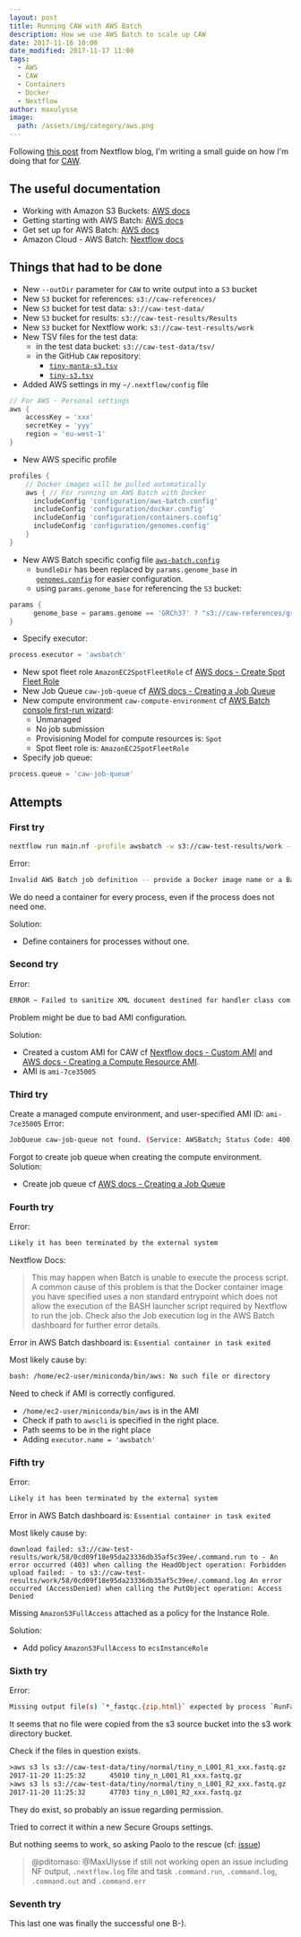 ```yaml
---
layout: post
title: Running CAW with AWS Batch
description: How we use AWS Batch to scale up CAW
date: 2017-11-16 10:00
date_modified: 2017-11-17 11:00
tags:
  - AWS
  - CAW
  - Containers
  - Docker
  - Nextflow
author: maxulysse
image:
  path: /assets/img/category/aws.png
---
```


Following [this post](https://www.nextflow.io/blog/2017/scaling-with-aws-batch.html) from Nextflow blog, I'm writing a small guide on how I'm doing that for [CAW](http://opensource.scilifelab.se/projects/caw/).

## The useful documentation

- Working with Amazon S3 Buckets: [AWS docs](https://docs.aws.amazon.com/AmazonS3/latest/dev/UsingBucket.html)
- Getting starting with AWS Batch: [AWS docs](https://docs.aws.amazon.com/batch/latest/userguide/Batch_GetStarted.html)
- Get set up for AWS Batch: [AWS docs](https://docs.aws.amazon.com/batch/latest/userguide/get-set-up-for-aws-batch.html)
- Amazon Cloud - AWS Batch: [Nextflow docs](https://www.nextflow.io/docs/latest/awscloud.html#aws-batch)

## Things that had to be done

- New `--outDir` parameter for `CAW` to write output into a `S3` bucket
- New `S3` bucket for references: `s3://caw-references/`
- New `S3` bucket for test data: `s3://caw-test-data/`
- New `S3` bucket for results: `s3://caw-test-results/Results`
- New `S3` bucket for Nextflow work: `s3://caw-test-results/work`
- New TSV files for the test data:
  - in the test data bucket: `s3://caw-test-data/tsv/`
  - in the GitHub `CAW` repository:
    - [`tiny-manta-s3.tsv`](https://github.com/SciLifeLab/Sarek/blob/1.2.5/data/tsv/tiny-manta-s3.tsv)
    - [`tiny-s3.tsv`](https://github.com/SciLifeLab/Sarek/blob/1.2.5/data/tsv/tiny-s3.tsv)
- Added AWS settings in my `~/.nextflow/config` file

```groovy
// For AWS - Personal settings
aws {
    accessKey = 'xxx'
    secretKey = 'yyy'
    region = 'eu-west-1'
}
```

- New AWS specific profile

```groovy
profiles {
    // Docker images will be pulled automatically
    aws { // For running on AWS Batch with Docker
      includeConfig 'configuration/aws-batch.config'
      includeConfig 'configuration/docker.config'
      includeConfig 'configuration/containers.config'
      includeConfig 'configuration/genomes.config'
    }
}
```

- New AWS Batch specific config file [`aws-batch.config`](https://github.com/SciLifeLab/Sarek/blob/1.2.5/configuration/aws-batch.config)
  - `bundleDir` has been replaced by `params.genome_base` in [`genomes.config`](https://github.com/SciLifeLab/Sarek/blob/1.2.5/configuration/genomes.config) for easier configuration.
  - using `params.genome_base` for referencing the `S3` bucket:

```groovy
params {
      genome_base = params.genome == 'GRCh37' ? "s3://caw-references/grch37" : params.genome == 'GRCh38' ? "s3://caw-references/grch38" : "s3://caw-references/smallgrch37"
}
```

- Specify executor:

```groovy
process.executor = 'awsbatch'
```

- New spot fleet role `AmazonEC2SpotFleetRole` cf [AWS docs - Create Spot Fleet Role](https://docs.aws.amazon.com/batch/latest/userguide/spot_fleet_IAM_role.html)
- New Job Queue `caw-job-queue` cf [AWS docs - Creating a Job Queue](https://docs.aws.amazon.com/batch/latest/userguide/create-job-queue.html)
- New compute environment `caw-compute-environment` cf [AWS Batch console first-run wizard](https://eu-west-1.console.aws.amazon.com/batch/home?region=eu-west-1#/wizard):
  - Unmanaged
  - No job submission
  - Provisioning Model for compute resources is: `Spot`
  - Spot fleet role is: `AmazonEC2SpotFleetRole`
- Specify job queue:

```groovy
process.queue = 'caw-job-queue'
```

## Attempts

### First try

```bash
nextflow run main.nf -profile awsbatch -w s3://caw-test-results/work --outDir s3://caw-test-results/Results --sample s3://caw-test-data/tsv/tiny-s3.tsv --verbose --genome smallGRCh37
```

Error:

```bash
Invalid AWS Batch job definition -- provide a Docker image name or a Batch job definition name
```

We do need a container for every process, even if the process does not need one.

Solution:

- Define containers for processes without one.

### Second try

Error:

```bash
ERROR ~ Failed to sanitize XML document destined for handler class com.amazonaws.services.s3.model.transform.XmlResponsesSaxParser$ListBucketHandler
```

Problem might be due to bad AMI configuration.

Solution:

- Created a custom AMI for CAW cf [Nextflow docs - Custom AMI](https://www.nextflow.io/docs/latest/awscloud.html#custom-ami) and [AWS docs - Creating a Compute Resource AMI](https://docs.aws.amazon.com/batch/latest/userguide/create-batch-ami.html).
- AMI is `ami-7ce35005`

### Third try

Create a managed compute environment, and user-specified AMI ID: `ami-7ce35005`
Error:

```bash
JobQueue caw-job-queue not found. (Service: AWSBatch; Status Code: 400; Error Code: ClientException; Request ID: 778694b4-cecf-11e7-b649-9f5e67e1cb80)
```

Forgot to create job queue when creating the compute environment.
Solution:

- Create job queue cf [AWS docs - Creating a Job Queue](https://docs.aws.amazon.com/batch/latest/userguide/create-job-queue.html)

### Fourth try

Error:

```bash
Likely it has been terminated by the external system
```

Nextflow Docs:
> This may happen when Batch is unable to execute the process script. A common cause of this problem is that the Docker container image you have specified uses a non standard entrypoint which does not allow the execution of the BASH launcher script required by Nextflow to run the job.
> Check also the Job execution log in the AWS Batch dashboard for further error details.

Error in AWS Batch dashboard is: `Essential container in task exited`

Most likely cause by:

```bash
bash: /home/ec2-user/miniconda/bin/aws: No such file or directory
```

Need to check if AMI is correctly configured.

- `/home/ec2-user/miniconda/bin/aws` is in the AMI
- Check if path to `awscli` is specified in the right place.
- Path seems to be in the right place
- Adding `executor.name = 'awsbatch'`

### Fifth try

Error:

```bash
Likely it has been terminated by the external system
```

Error in AWS Batch dashboard is: `Essential container in task exited`

Most likely cause by:

```text
download failed: s3://caw-test-results/work/58/0cd09f18e95da23336db35af5c39ee/.command.run to - An error occurred (403) when calling the HeadObject operation: Forbidden
upload failed: - to s3://caw-test-results/work/58/0cd09f18e95da23336db35af5c39ee/.command.log An error occurred (AccessDenied) when calling the PutObject operation: Access Denied
```

Missing `AmazonS3FullAccess` attached as a policy for the Instance Role.

Solution:

- Add policy `AmazonS3FullAccess` to `ecsInstanceRole`

### Sixth try

Error:

```bash
Missing output file(s) `*_fastqc.{zip,html}` expected by process `RunFastQC (1234-1234N_1)`
```

It seems that no file were copied from the s3 source bucket into the s3 work directory bucket.

Check if the files in question exists.

```bash
≻aws s3 ls s3://caw-test-data/tiny/normal/tiny_n_L001_R1_xxx.fastq.gz
2017-11-20 11:25:32      45010 tiny_n_L001_R1_xxx.fastq.gz
≻aws s3 ls s3://caw-test-data/tiny/normal/tiny_n_L001_R2_xxx.fastq.gz
2017-11-20 11:25:32      47703 tiny_n_L001_R2_xxx.fastq.gz
```

They do exist, so probably an issue regarding permission.

Tried to correct it within a new Secure Groups settings.

But nothing seems to work, so asking Paolo to the rescue (cf: [issue](https://github.com/nextflow-io/nextflow/issues/535))

> @pditomaso: @MaxUlysse if still not working open an issue including NF output, `.nextflow.log` file and task `.command.run`, `.command.log`, `.command.out` and `.command.err`

### Seventh try

This last one was finally the successful one B-).
